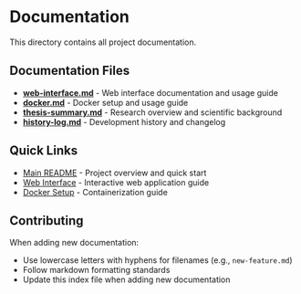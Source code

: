 # Documentation

This directory contains all project documentation.

## Documentation Files

- **[web-interface.md](web-interface.md)** - Web interface documentation and usage guide
- **[docker.md](docker.md)** - Docker setup and usage guide
- **[thesis-summary.md](thesis-summary.md)** - Research overview and scientific background
- **[history-log.md](history-log.md)** - Development history and changelog

## Quick Links

- [Main README](../README.md) - Project overview and quick start
- [Web Interface](web-interface.md) - Interactive web application guide
- [Docker Setup](docker.md) - Containerization guide

## Contributing

When adding new documentation:
- Use lowercase letters with hyphens for filenames (e.g., `new-feature.md`)
- Follow markdown formatting standards
- Update this index file when adding new documentation

